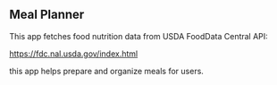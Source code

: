 ## Meal Planner

This app fetches food nutrition data from USDA FoodData Central API:

https://fdc.nal.usda.gov/index.html

this app helps prepare and organize meals for users.